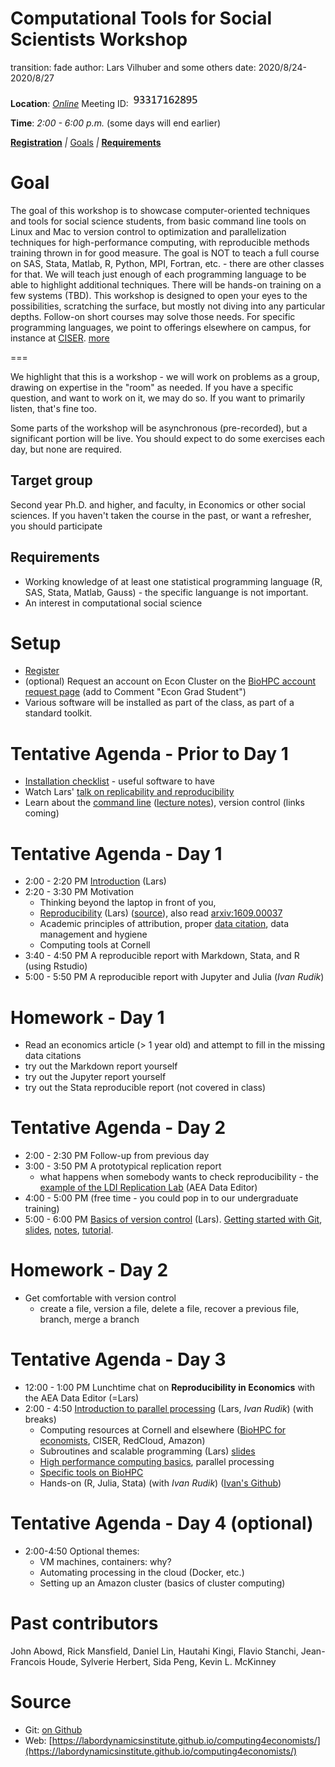 Computational Tools for Social Scientists Workshop
========================================================
transition: fade
author: Lars Vilhuber and some others
date: 2020/8/24-2020/8/27


**Location**: *[Online](https://cornell.zoom.us/join)* Meeting ID: ![Zoom meeting](zoom-number.png) 

**Time**: *2:00 - 6:00 p.m.* (some days will end earlier)



**[Registration](https://cornell.qualtrics.com/jfe/form/SV_3qKmBhfeWXAuT2J)**
_|_
[Goals](#/1)  _|_ **[Requirements](#/2)**

Goal
========================================================
The goal of this workshop is to showcase computer-oriented techniques and tools for social science students, from basic command line tools on Linux and Mac to version control to optimization and parallelization techniques for high-performance computing, with reproducible methods training thrown in for good measure. The goal is NOT to teach a full
course on SAS, Stata, Matlab, R, Python, MPI, Fortran, etc. - there are other classes for that. We will teach just enough of each programming language to
be able to highlight additional techniques. There will be hands-on training on a few systems (TBD). 
 This workshop is designed to open your eyes to the possibilities, scratching
the surface, but mostly not diving into any particular depths. Follow-on short courses may solve those needs. For
specific programming languages, we point to offerings elsewhere on campus, for instance at [CISER](http://www.ciser.cornell.edu). [more](#/2)

===

We highlight that this is a workshop - we will work on problems as a group, drawing on expertise in the "room" as needed. If you have a specific question, and want to work on it, we may do so. If you want to primarily listen, that's fine too.

Some parts of the workshop will be asynchronous (pre-recorded), but a significant portion will be live. You should expect to do some exercises each day, but none are required.

Target group
------------
Second year Ph.D. and higher, and faculty, in Economics or other social sciences. If you haven't taken the course in the past, or want a refresher, you should participate

Requirements
-------------
* Working knowledge of at least one statistical programming language (R, SAS, Stata, Matlab, Gauss) - the specific languange is not important.
* An interest in computational social science

Setup
========================================================
* [Register](https://cornell.qualtrics.com/jfe/form/SV_3qKmBhfeWXAuT2J) 
* (optional) Request an account on Econ Cluster on the [BioHPC account request page](https://biohpc.cornell.edu/NewUserRequest.aspx) (add to Comment "Econ Grad Student")
* Various software will be installed as part of the class, as part of a standard toolkit.


Tentative Agenda - Prior to Day 1
=================================
* [Installation checklist](coming-soon.html) - useful software to have
* Watch Lars' [talk on replicability and reproducibility](https://www.youtube.com/watch?v=rLoeNzOApFk)
* Learn about the [command line](https://github.com/labordynamicsinstitute/computing4economists/blob/master/Git_CL_Slides/intro_command_line.md) ([lecture notes](../Git_CL_Slides/Slides_CommandLine.pdf)), version control (links coming)

Tentative Agenda - Day 1
========================================================
* 2:00 - 2:20 PM [Introduction](intro.html) (Lars)
* 2:20 - 3:30 PM Motivation
  - Thinking beyond the laptop in front of you, 
  - [Reproducibility](http://doi.org/10.5281/zenodo.2621959) (Lars) ([source](https://github.com/labordynamicsinstitute/replicability-presentation2019/tree/v20190328b)), also read [arxiv:1609.00037](https://arxiv.org/pdf/1609.00037.pdf)
  - Academic principles of attribution, proper [data citation](https://social-science-data-editors.github.io/guidance/addtl-data-citation-guidance.html), data management and hygiene
  - Computing tools at Cornell
* 3:40 - 4:50 PM A reproducible report with Markdown, Stata, and R (using Rstudio)
* 5:00 - 5:50 PM A reproducible report with Jupyter and Julia (*Ivan Rudik*)

Homework - Day 1
================
- Read an economics article (> 1 year old) and attempt to fill in the missing data citations
- try out the Markdown report yourself 
- try out the Jupyter report yourself
- try out the Stata reproducible report (not covered in class)

Tentative Agenda - Day 2
========================
* 2:00 - 2:30 PM Follow-up from previous day
* 3:00 - 3:50 PM A prototypical replication report
  - what happens when somebody wants to check reproducibility - the [example of the LDI Replication Lab](https://labordynamicsinstitute.github.io/replicability-training/TrainingCurriculum/Details_Replication_Report.html) (AEA Data Editor)
* 4:00 - 5:00 PM (free time - you could pop in to our undergraduate training)
* 5:00 - 6:00 PM [Basics of version control](../documents/basics_of_version_control.pdf) (Lars).
 [Getting started with Git](https://github.com/labordynamicsinstitute/replicability-training/blob/master/Fall%202019/Basics_of_Git.md), [slides](../Git_CL_Slides/Slides_Git.pdf),  [notes](../Git_CL_Slides/Git_Notes.pdf), [tutorial](https://git-scm.com/docs/gittutorial). 

Homework - Day 2
================
- Get comfortable with version control
  - create a file, version a file, delete a file, recover a previous file, branch, merge a branch
 

Tentative Agenda - Day 3
========================================================

* 12:00 - 1:00 PM Lunchtime chat on **Reproducibility in Economics** with the AEA Data Editor (=Lars)
* 2:00 - 4:50 [Introduction to parallel processing](../web/day2-3.html) (Lars, *Ivan Rudik*) (with breaks)
  - Computing resources at Cornell and elsewhere ([BioHPC for economists](https://biohpc.cornell.edu/lab/ecco.htm), CISER, RedCloud, Amazon)
  - Subroutines and scalable programming (Lars) [slides](../documents/HPC_Class_SubRoutines.pdf)
  -  [High performance computing basics](../documents/hp-basics.pdf), parallel processing
  - [Specific tools on BioHPC](https://biohpc.cornell.edu/lab/doc/using_BioHPC_CPUs.pdf)
  -  Hands-on (R, Julia, Stata) (with *Ivan Rudik*) ([Ivan's Github](https://github.com/irudik/computational-tools-workshop))

Tentative Agenda - Day 4 (optional)
========================================================

* 2:00-4:50 Optional themes:
  * VM machines, containers: why?
  * Automating processing in the cloud (Docker, etc.)
  * Setting up an Amazon cluster (basics of cluster computing)
  

Past contributors
=================
John Abowd, Rick Mansfield, Daniel Lin,
    Hautahi Kingi, Flavio Stanchi, Jean-Francois Houde, 
    Sylverie Herbert, Sida Peng,	 Kevin L. McKinney

Source
==========
* Git: [on Github](https://github.com/labordynamicsinstitute/computing4economists)
* Web: [https://labordynamicsinstitute.github.io/computing4economists/](https://labordynamicsinstitute.github.io/computing4economists/)
